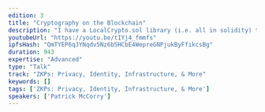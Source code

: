 ```yaml
---
edition: 3
title: "Cryptography on the Blockchain"
description: "I have a LocalCrypto.sol library (i.e. all in solidity) that supports El Gamal Encryption, One out of Two ZKP (i.e. either yes or no is encrypted), Pederson Commitments, Inequality proof (i.e. two commitments DO NOT commit to the same data), Equality proofs (i.e. two commitments DO commit to the same data), Discrete log equality proofs, and publicly verifiable secret sharing. I’m currently organising the code for public release (let others experiment with cryptography on the blockchain) – i’d like to present the library, its capability, some projects I have used it in and how people can start using it today."
youtubeUrl: "https://youtu.be/tIYj4_fmmfs"
ipfsHash: "QmTYEP6qJYNqdv5Nz6b5HCbE4WepreGNPjukByFfikcsBg"
duration: 943
expertise: "Advanced"
type: "Talk"
track: "ZKPs: Privacy, Identity, Infrastructure, & More"
keywords: []
tags: ['ZKPs: Privacy, Identity, Infrastructure, & More']
speakers: ['Patrick McCorry']
---
```

